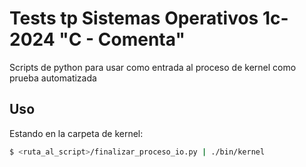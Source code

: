 # Tests tp Sistemas Operativos 1c-2024 "C - Comenta"
Scripts de python para usar como entrada al proceso de kernel como prueba automatizada

## Uso

Estando en la carpeta de kernel:
```sh
$ <ruta_al_script>/finalizar_proceso_io.py | ./bin/kernel
```

